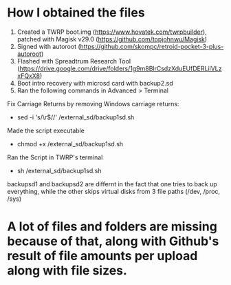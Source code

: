 # How I obtained the files

1. Created a TWRP boot.img (https://www.hovatek.com/twrpbuilder), patched with Magisk v29.0 (https://github.com/topjohnwu/Magisk)
2. Signed with autoroot (https://github.com/skompc/retroid-pocket-3-plus-autoroot)
3. Flashed with Spreadtrum Research Tool (https://drive.google.com/drive/folders/1g9m8BlrCsdzXduEUfDERLilVLzxFQxX8)
4. Boot intro recovery with microsd card with backup2.sd
5. Ran the following commands in Advanced > Terminal

Fix Carriage Returns by removing Windows carriage returns:
- sed -i 's/\r$//' /external_sd/backup1sd.sh

Made the script executable
- chmod +x /external_sd/backup1sd.sh

Ran the Script in TWRP's terminal
- sh /external_sd/backup1sd.sh

backupsd1 and backupsd2 are differnt in the fact that one tries to back up everything, while the other skips virtual disks from 3 file paths (/dev, /proc, /sys)

# A lot of files and folders are missing because of that, along with Github's result of file amounts per upload along with file sizes.
